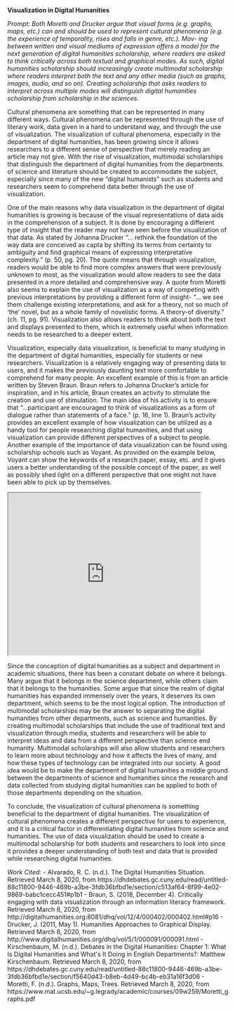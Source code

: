 <p><b>Visualization in Digital Humanities</b></p>
 
  

  <p>
<i>Prompt:
    Both Moretti and Drucker argue that visual forms (e.g. graphs, maps, etc.) can and should be used to represent cultural phenomena (e.g. the experience of temporality, rises and falls in genre, etc.). Mov- ing between written and visual mediums of expression offers a model for the next generation of digital humanities scholarship, where readers are asked to think critically across both textual and graphical modes. As such, digital humanities scholarship should increasingly create multimodal scholarship where readers interpret both the text and any other media (such as graphs, images, audio, and so on). Creating scholarship that asks readers to interpret across multiple modes will distinguish digital humanities scholarship from scholarship in the sciences.</i>
  </p>
  
 <p> Cultural phenomena are something that can be represented in many different ways. Cultural phenomena can be represented through the use of literary work, data given in a hard to understand way, and through the use of visualization. The visualization of cultural phenomena, especially in the department of digital humanities, has been growing since it allows researchers to a different sense of perspective that merely reading an article may not give. With the rise of visualization, multimodal scholarships that distinguish the department of digital humanities from the departments of science and literature should be created to accommodate the subject, especially since many of the new “digital humanists” such as students and researchers seem to comprehend data better through the use of visualization.</p>
 <p> One of the main reasons why data visualization in the department of digital humanities is growing is because of the visual representations of data aids in the comprehension of a subject. It is done by encouraging a different type of insight that the reader may not have seen before the visualization of that data. As stated by Johanna Drucker “… rethink the foundation of the way data are conceived as capta by shifting its terms from certainty to ambiguity and find graphical means of expressing interpretative complexity.” (p. 50, pg. 20). The quote means that through visualization, readers would be able to find more complex answers that were previously unknown to most, as the visualization would allow readers to see the data presented in a more detailed and comprehensive way. A quote from Moretti also seems to explain the use of visualization as a way of competing with previous interpretations by providing a different form of insight- “… we see them challenge existing interpretations, and ask for a theory, not so much of ‘the’ novel, but as a whole family of novelistic forms. A theory-of diversity.” (ch. 11, pg. 91). Visualization also allows readers to think about both the text and displays presented to them, which is extremely useful when information needs to be researched to a deeper extent. </p>
<p> Visualization, especially data visualization, is beneficial to many studying in the department of digital humanities, especially for students or new researchers. Visualization is a relatively engaging way of presenting data to users, and it makes the previously daunting text more comfortable to comprehend for many people. An excellent example of this is from an article written by Steven Braun. Braun refers to Johanna Drucker’s article for inspiration, and in his article, Braun creates an activity to stimulate the creation and use of stimulation. The main idea of his activity is to ensure that “…participant are encouraged to think of visualizations as a form of dialogue rather than statements of a face.” (p. 16, line 1). Braun’s activity provides an excellent example of how visualization can be utilized as a handy tool for people researching digital humanities, and that using visualization can provide different perspectives of a subject to people. Another example of the importance of data visualization can be found using scholarship schools such as Voyant. As provided on the example below, Voyant can show the keywords of a research paper, essay, etc. and it gives users a better understanding of the possible concept of the paper, as well as possibly shed light on a different perspective that one might not have been able to pick up by themselves.</p>

<p><!--	Exported from Voyant Tools (voyant-tools.org).
The iframe src attribute below uses a relative protocol to better function with both
http and https sites, but if you're embedding this into a local web page (file protocol)
you should add an explicit protocol (https if you're using voyant-tools.org, otherwise
it depends on this server.
Feel free to change the height and width values or other styling below: -->
<iframe style='width: 438px; height: 370px;' src='https://voyant-tools.org/tool/Trends/?query=humanities&query=visualization&query=digital&query=data&query=department&mode=document&corpus=c2ef52cab40aa52c127a04544c94e4ab'></iframe></p>

<p> Since the conception of digital humanities as a subject and department in academic situations, there has been a constant debate on where it belongs. Many argue that it belongs in the science department, while others claim that it belongs to the humanities. Some argue that since the realm of digital humanities has expanded immensely over the years, it deserves its own department, which seems to be the most logical option. The introduction of multimodal scholarships may be the answer to separating the digital humanities from other departments, such as science and humanities. By creating multimodal scholarships that include the use of traditional text and visualization through media, students and researchers will be able to interpret ideas and data from a different perspective than science end humanity. Multimodal scholarships will also allow students and researchers to learn more about technology and how it affects the lives of many, and how these types of technology can be integrated into our society. A good idea would be to make the department of digital humanities a middle ground between the departments of science and humanities since the research and data collected from studying digital humanities can be applied to both of those departments depending on the situation.</p>

<p>To conclude, the visualization of cultural phenomena is something beneficial to the department of digital humanities. The visualization of cultural phenomena creates a different perspective for users to experience, and it is a critical factor in differentiating digital humanities from science and humanities. The use of data visualization should be used to create a multimodal scholarship for both students and researchers to look into since it provides a deeper understanding of both text and data that is provided while researching digital humanities.</p>

<p><i>Work Cited:</i>
-	Alvarado, R. C. (n.d.). The Digital Humanities Situation. Retrieved March 8, 2020, from https://dhdebates.gc.cuny.edu/read/untitled-88c11800-9446-469b-a3be-3fdb36bfbd1e/section/c513af64-8f99-4e02-9869-babc1cecc451#p1b1
-	Braun, S. (2018, December 4). Critically engaging with data visualization through an information literacy framework. Retrieved March 8, 2020, from http://digitalhumanities.org:8081/dhq/vol/12/4/000402/000402.html#p16
-	Drucker, J. (2011, May 1). Humanities Approaches to Graphical Display. Retrieved March 8, 2020, from http://www.digitalhumanities.org/dhq/vol/5/1/000091/000091.html
-	Kirschenbaum, M. (n.d.). Debates in the Digital Humanities: Chapter 1: What Is Digital Humanities and What's It Doing in English Departments?: Matthew Kirschenbaum. Retrieved March 8, 2020, from https://dhdebates.gc.cuny.edu/read/untitled-88c11800-9446-469b-a3be-3fdb36bfbd1e/section/f5640d43-b8eb-4d49-bc4b-eb31a16f3d06
-	Moretti, F. (n.d.). Graphs, Maps, Trees. Retrieved March 8, 2020, from https://www.mat.ucsb.edu/~g.legrady/academic/courses/09w259/Moretti_graphs.pdf 
</p>


